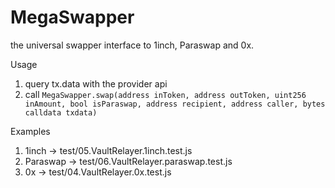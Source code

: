 # MegaSwapper
the universal swapper interface to 1inch, Paraswap and 0x.

Usage
1. query tx.data with the provider api
2. call `MegaSwapper.swap(address inToken,
        address outToken,
        uint256 inAmount,
        bool isParaswap,
        address recipient,
        address caller,
        bytes calldata txdata)`
   

Examples
1. 1inch -> test/05.VaultRelayer.1inch.test.js
2. Paraswap -> test/06.VaultRelayer.paraswap.test.js
3. 0x -> test/04.VaultRelayer.0x.test.js

